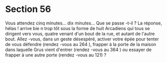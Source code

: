 # Section 56

Vous attendez cinq minutes... dix minutes... Que se passe -t-il ?
La réponse, hélas ! arrive bie n trop tôt sous la forme de huit
Arcadiens qui tous se dirigent vers vous, quatre venant d'un bout
de la rue, et autant de l'autre bout. Allez -vous, dans un geste
désespéré, activer votre épée pour tenter de vous défendre
(rendez -vous au 264 ), frapper à la porte de la maison dans
laquelle Grus vient d'entrer (rendez -vous au 364 ) ou essayer de
frapper à une autre porte (rendez -vous au 121) ?